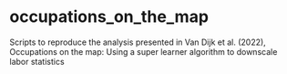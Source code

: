 # occupations_on_the_map
Scripts to reproduce the analysis presented in Van Dijk et al. (2022), Occupations on the map: Using a super learner algorithm to downscale labor statistics
